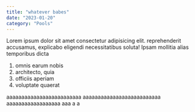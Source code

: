 ```yaml
---
title: "whatever babes"
date: "2023-01-20"
category: "Pools"
---
```


Lorem ipsum dolor sit amet consectetur adipisicing elit.
reprehenderit accusamus, explicabo eligendi necessitatibus soluta! Ipsam mollitia alias temporibus dicta

1. omnis earum nobis
2. architecto, quia
3. officiis aperiam
4. voluptate quaerat

aaaaaaaaaaaaaaaaaaaaaaaaa
aaaaaaaaaaaaaaaaaaaaaaaaaa
aaaaaaaaaaaaaaaaaa
aaa
a
a
